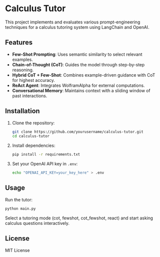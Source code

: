 # Calculus Tutor

This project implements and evaluates various prompt-engineering techniques for a calculus tutoring system using LangChain and OpenAI.

## Features

* **Few-Shot Prompting**: Uses semantic similarity to select relevant examples.
* **Chain-of-Thought (CoT)**: Guides the model through step-by-step reasoning.
* **Hybrid CoT + Few-Shot**: Combines example-driven guidance with CoT for highest accuracy.
* **ReAct Agent**: Integrates WolframAlpha for external computations.
* **Conversational Memory**: Maintains context with a sliding window of past interactions.

## Installation

1. Clone the repository:

   ```bash
   git clone https://github.com/yourusername/calculus-tutor.git
   cd calculus-tutor
   ```
2. Install dependencies:

   ```bash
   pip install -r requirements.txt
   ```
3. Set your OpenAI API key in `.env`:

   ```bash
   echo "OPENAI_API_KEY=your_key_here" > .env
   ```

## Usage

Run the tutor:

```bash
python main.py
```

Select a tutoring mode (cot, fewshot, cot\_fewshot, react) and start asking calculus questions interactively.

## License

MIT License
